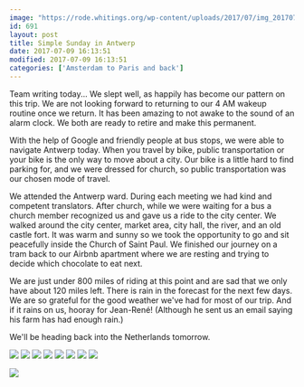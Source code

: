 ```yaml
---
image: "https://rode.whitings.org/wp-content/uploads/2017/07/img_20170709_160350505.jpg/img_20170709_160350505.jpg"
id: 691
layout: post
title: Simple Sunday in Antwerp
date: 2017-07-09 16:13:51
modified: 2017-07-09 16:13:51
categories: ['Amsterdam to Paris and back']
---
```


Team writing today...  We slept well, as happily has become our pattern on this trip. We are not looking forward to returning to our 4 AM wakeup routine once we return. It has been amazing to not awake to the sound of an alarm clock. We both are ready to retire and make this permanent.

With the help of Google and friendly people at bus stops, we were able to navigate Antwerp today. When you travel by bike, public transportation or your bike is the only way to move about a city. Our bike is a little hard to find parking for, and we were dressed for church, so public transportation was our chosen mode of travel.

We attended the Antwerp ward. During each meeting we had kind and competent translators. After church, while we were waiting for a bus a church member recognized us and gave us a ride to the city center. We walked around the city center, market area, city hall, the river, and an old castle fort. It was warm and sunny so we took the opportunity to go and sit peacefully inside the Church of Saint Paul. We finished our journey on a tram back to our Airbnb apartment where we are resting and trying to decide which chocolate to eat next.

We are just under 800 miles of riding at this point and are sad that we only have about 120 miles left. There is rain in the forecast for the next few days. We are so grateful for the good weather we've had for most of our trip. And if it rains on us, hooray for Jean-René! (Although he sent us an email saying his farm has had enough rain.)

We'll be heading back into the Netherlands tomorrow.

![](https://whitingpt.files.wordpress.com/2017/07/img_20170709_143104055_hdr.jpg)
![](https://whitingpt.files.wordpress.com/2017/07/img_20170709_143246164_hdr1.jpg)
![](https://whitingpt.files.wordpress.com/2017/07/img_20170709_143330407_hdr.jpg)
![](https://whitingpt.files.wordpress.com/2017/07/img_20170709_1457414931.jpg)
![](https://whitingpt.files.wordpress.com/2017/07/img_20170709_143108323_hdr.jpg)
![](https://whitingpt.files.wordpress.com/2017/07/img_20170709_160400288_hdr.jpg)
![](https://whitingpt.files.wordpress.com/2017/07/img_20170709_1449208551.jpg)
[![](https://whitingpt.files.wordpress.com/2017/07/img_20170709_160350505.jpg)](https://whitingpt.files.wordpress.com/2017/07/img_20170709_160350505.jpg)

<!-- Auto-inserted images -->
![](https://rode.whitings.org/wp-content/uploads/2017/07/img_20170709_160350505.jpg/img_20170709_160350505.jpg)
